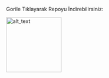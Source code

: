 
 Gorile Tıklayarak Repoyu İndirebilirsiniz:

[<img alt="alt_text" width="150px" src="https://raw.githubusercontent.com/kerimmkirac/http-protocol-redirector/refs/heads/main/gorillaa.svg"/>](https://kerimmkirac.github.io/http-protocol-redirector/?r=cloudstreamrepo://raw.githubusercontent.com/kerimmkirac/cs-kerim/refs/heads/master/repo.json)
